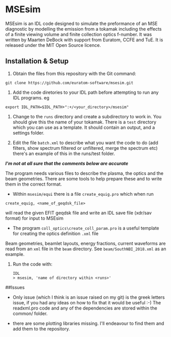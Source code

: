 # MSEsim

MSEsim is an IDL code designed to simulate the preformance of an MSE diagnostic by modelling the emission from a tokamak including the effects of a finite viewing volume and finite collection optics f-number. It was written by Maarten DeBock with support from Euratom, CCFE and TuE. It is released under the MIT Open Source licence.

## Installation & Setup

1. Obtain the files from this repository with the Git command:

  `git clone https://github.com/euratom-software/msesim.git`

1. Add the code diretories to your IDL path before attempting to run any IDL
programs. eg 

  `export IDL_PATH=$IDL_PATH+":+/<your_directory>/msesim"`

1. Change to the `runs` directory and create a subdirectory to work in. You
should give this the name of your tokamak. There is a `test` directory
which you can use as a template. It should contain an output, and a settings folder.

1. Edit the file `batch.xml` to describe what you want the code to do (add
filters, show spectrum filtered or unfiltered, merge the spectrum etc) there's an
example of this in the runs/test folder.

  **_I'm not at all sure that the comments below are accurate_**

  The program needs various files to describe the plasma, the optics and the beam
  geometries. There are some tools to help prepare these and to write them in the
  correct format.

  * Within `msesim/equi` there is a file `create_equig.pro` which when run
  
  `create_equig, <name_of_geqdsk_file>`
  
  will read the given EFIT geqdsk file and write an IDL save file (xdr/sav format) for input to MSEsim

  * The program `coll_optics\create_coll_param.pro` is a useful template for
    creating the optics definition `.xml` file
	
  Beam geometries, beamlet layouts, energy fractions, current waveforms are read
  from an `xml` file in the ```beam``` directory. See ```beam/SouthNBI_2018.xml```
  as an example.

1. Run the code with:

   `IDL`  
   `> msesim, 'name of directory within <runs>'`
   
##Issues

 * Only issue (which I think is an issue raised on my git) is the greek letters issue, if you had any ideas on how to fix that it would be useful :-) The readxml.pro code and any of the dependencies are stored within the common/ folder.

 * there are some plotting libraries missing. I'll endeavour to find them and add
   them to the repository.
